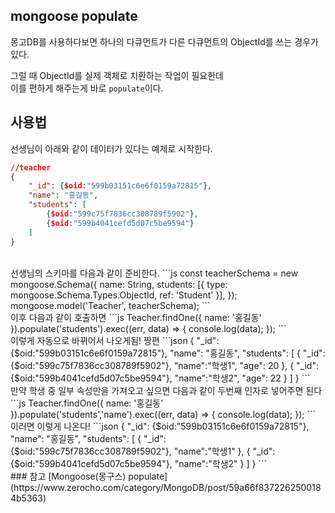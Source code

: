 ## mongoose populate

몽고DB를 사용하다보면 하나의 다큐먼트가 다른 다큐먼트의 ObjectId를 쓰는 경우가 있다.  

그럴 때 ObjectId를 실제 객체로 치환하는 작업이 필요한데  
이를 편하게 해주는게 바로 `populate`이다.

## 사용법

선생님이 아래와 같이 데이터가 있다는 예제로 시작한다.
```json
//teacher
{
    "_id": {$oid:"599b03151c6e6f0159a72815"},
    "name": "홍길동",
    "students": [
        {$oid:"599c75f7836cc308789f5902"},
        {$oid:"599b4041cefd5d07c5be9594"}
    ]
}
```
<br/>
선생님의 스키마를 다음과 같이 준비한다.
```js
const teacherSchema = new mongoose.Schema({
  name: String,
  students: [{ type: mongoose.Schema.Types.ObjectId, ref: 'Student' }],
});
mongoose.model('Teacher', teacherSchema);
```
<br/>
이후 다음과 같이 호출하면
```js
Teacher.findOne({ name: '홍길동' }).populate('students').exec((err, data) => {
  console.log(data);
});
```
<br/>
이렇게 자동으로 바뀌어서 나오게됨! 짱편
```json
{
    "_id": {$oid:"599b03151c6e6f0159a72815"},
    "name": "홍길동",
    "students": [
        {
          "_id":{$oid:"599c75f7836cc308789f5902"},
          "name":"학생1",
          "age": 20
        },
        {
          "_id":{$oid:"599b4041cefd5d07c5be9594"},
          "name":"학생2",
          "age": 22
        }
    ]
}
```
<br/>
만약 학생 중 일부 속성만을 가져오고 싶으면 다음과 같이 두번째 인자로 넣어주면 된다
```js
Teacher.findOne({ name: '홍길동' }).populate('students','name').exec((err, data) => {
  console.log(data);
});
```
<br/>
이러면 이렇게 나온다!
```json
{
    "_id": {$oid:"599b03151c6e6f0159a72815"},
    "name": "홍길동",
    "students": [
        {
          "_id":{$oid:"599c75f7836cc308789f5902"},
          "name":"학생1"
        },
        {
          "_id":{$oid:"599b4041cefd5d07c5be9594"},
          "name":"학생2"
        }
    ]
}
```
<br/>
### 참고
[Mongoose(몽구스) populate](https://www.zerocho.com/category/MongoDB/post/59a66f8372262500184b5363)
